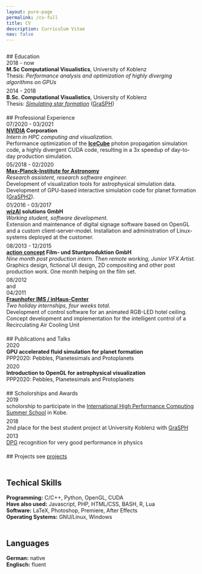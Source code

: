 ```yaml
---
layout: pure-page
permalink: /cv-full
title: CV
description: Curriculum Vitae
nav: false
---
```


<style>
    .date {
        font-size: 100%;
    }
</style>

<!-- <a href="">Download CV</a> -- <a href="">Download Resume</a>  -->

<div style="height:10pt"></div>
## Education

<div class="row">
    <div class="col-2 date">
        2018 - now
    </div>
    <div class="col-10">
        <b>M.Sc Computational Visualistics</b>, University of Koblenz<br>
        Thesis: <i>Performance analysis and optimization of highly diverging algorithms on GPUs</i>
    </div>
</div>

<div style="height: 4pt"></div>
<div class="row">
    <div class="col-2 date">
        2014 - 2018
    </div>
    <div class="col-10">
        <b>B.Sc. Computational Visualistics</b>, University of Koblenz<br>
        Thesis: <a href="https://kola.opus.hbz-nrw.de/frontdoor/index/index/year/2018/docId/1638"><i>Simulating star formation</i></a> (<a href="/projects/GraSPH/">GraSPH</a>)
    </div>
</div>

<div style="height:15pt"></div>
## Professional Experience


<div class="row">
    <div class="col-3 col-sm-2 date">
        07/2020 - 03/2021
    </div>
    <div class="col-9 col-sm-10">
        <a href="https://www.nvidia.com/"><b>NVIDIA</b></a><b> Corporation</b><br>
        <i>Intern in HPC computing and visualization.</i><br>
        Performance optimization of the <a href="https://icecube.wisc.edu/"><b>IceCube</b></a> photon propagation simulation code, a highly divergent CUDA code, resulting in a 3x speedup of day-to-day production simulation.
    </div>
</div>

<div style="height: 4pt"></div>
<div class="row">
    <div class="col-3 col-sm-2 date">
        05/2018 - 02/2020
    </div>
    <div class="col-9 col-sm-10">
        <a href="http://www.mpia.de/en"><b>Max-Planck-Institute for Astronomy</b></a><br>
        <i>Research assistent, research software engineer.</i> <br>
        Development of visualization tools for astrophysical simulation data. 
        Development of GPU-based interactive simulation code for planet formation (<a href="/projects/GraSPH2">GraSPH2</a>).
    </div>
</div>

<div style="height: 4pt"></div>
<div class="row">
    <div class="col-3 col-sm-2 date">
        01/2016 - 03/2017
    </div>
    <div class="col-9 col-sm-10">
        <a href="https://www.wizai.com/"><b>wizAI</b></a><b> solutions GmbH </b><br>
        <i>Working student, software development.</i> <br>
        Extension and maintenance of digital signage software based on OpenGL and a custom client-server-model.
        Installation and administration of Linux-systems deployed at the customer. 
    </div>
</div>

<div style="height: 4pt"></div>
<div class="row">
    <div class="col-3 col-sm-2 date">
        08/2013 - 12/2015
    </div>
    <div class="col-9 col-sm-10">
        <a href="https://www.actionconcept.com/"><b>action concept</b></a><b> Film- und Stuntproduktion GmbH </b><br>
        <i>Nine month post production intern. Then remote working, Junior VFX Artist.</i> <br>
        Graphics design, fictional UI design, 2D compositing and other post production work. One month helping on the film set.
    </div>
</div>

<div style="height: 4pt"></div>
<div class="row">
    <div class="col-3 col-sm-2 date">
        08/2012<br>
        and<br>
        04/2011
    </div>
    <div class="col-9 col-sm-10">
        <a href="https://www.inhaus.fraunhofer.de/"><b>Fraunhofer IMS / inHaus-Center</b></a> <br>
        <i>Two holiday internships, four weeks total.</i><br>
        Development of control software for an animated RGB-LED hotel ceiling. 
        Concept development and implementation for the intelligent control of a Recirculating Air Cooling Unit
    </div>
</div>

<div style="height:15pt"></div>
## Publications and Talks

<div class="row">
    <div class="col-1 date">
        2020
    </div>
    <div class="col-11">
        <b>GPU accelerated fluid simulation for planet formation</b><br>
        PPP2020: Pebbles, Planetesimals and Protoplanets
    </div>
</div>

<div style="height:4pt"></div>
<div class="row">
    <div class="col-1 date">
        2020
    </div>
    <div class="col-11">
        <b>Introduction to OpenGL for astrophysical visualization</b><br>
        PPP2020: Pebbles, Planetesimals and Protoplanets
    </div>
</div>

<div style="height:15pt"></div>
## Scholorships and Awards

<div class="row">
    <div class="col-1 date">
        2019
    </div>
    <div class="col-11">
        scholorship to participate in the <a href="http://www.ihpcss.org/">International High Performance Computing Summer School</A> in Kobe.
    </div>
</div>

<div style="height: 4pt"></div>
<div class="row">
    <div class="col-1 date">
        2018
    </div>
    <div class="col-11">
        2nd place for the best student project at University Koblenz with <a href="/projects/GraSPH/">GraSPH</a> 
    </div>
</div>

<div style="height:4pt"></div>
<div class="row">
    <div class="col-1 date">
        2013
    </div>
    <div class="col-11">
        <a href="https://www.dpg-physik.de/?set_language=en">DPG</a> recognition for very good performance in physics
    </div>
</div>

<div style="height:15pt"></div>
## Projects
see <a href="/projects/">projects</a>

<div class="row">
    <div class="col-md-8">
        <div style="height:15pt"></div>
        <h2>Techical Skills</h2>
        <b>Programming:</b> C/C++, Python, OpenGL, CUDA<br>
        <b>Have also used:</b> Javascript, PHP, HTML/CSS, BASH, R, Lua<br>  
        <b>Software:</b> LaTeX, Photoshop, Premiere, After Effects<br>
        <b>Operating Systems:</b> GNU/Linux, Windows<br>    
    </div>
    <div class="col-md-4">
        <div style="height:15pt"></div>
        <h2>Languages</h2>
        <b>German:</b> native<br>
        <b>Englisch:</b> fluent
    </div>
</div>


